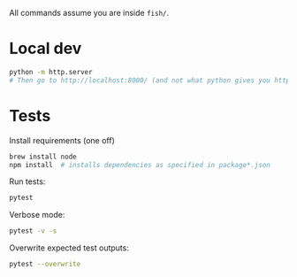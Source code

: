 
All commands assume you are inside `fish/`.

# Local dev

```bash
python -m http.server
# Then go to http://localhost:8000/ (and not what python gives you http://[::]:8000/ otherwise webcam doesn't work)
```

# Tests

Install requirements (one off)
```bash
brew install node
npm install  # installs dependencies as specified in package*.json
```

Run tests:
```bash
pytest
```
Verbose mode:
```bash
pytest -v -s
```

Overwrite expected test outputs:
```bash
pytest --overwrite
```
